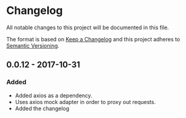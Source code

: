 # Changelog
All notable changes to this project will be documented in this file.

The format is based on [Keep a Changelog](http://keepachangelog.com/en/1.0.0/)
and this project adheres to [Semantic Versioning](http://semver.org/spec/v2.0.0.html).


## 0.0.12 - 2017-10-31
### Added
- Added axios as a dependency.
- Uses axios mock adapter in order to proxy out requests.
- Added the changelog

[Unreleased]: https://github.com/olivierlacan/keep-a-changelog/compare/v1.0.0...HEAD
[0.0.12]: https://github.com/olivierlacan/keep-a-changelog/compare/v0.3.0...v1.0.0

